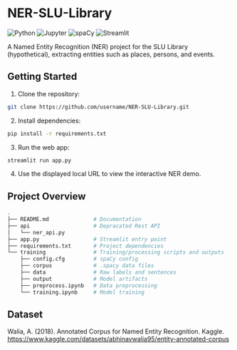 # NER-SLU-Library
![Python](https://img.shields.io/badge/Python-3776AB?style=for-the-badge&logo=python&logoColor=white)
![Jupyter](https://img.shields.io/badge/Jupyter-F37626?style=for-the-badge&logo=jupyter&logoColor=white)
![spaCy](https://img.shields.io/badge/spaCy-09A3D5?style=for-the-badge&logo=spacy&logoColor=white)
![Streamlit](https://img.shields.io/badge/Streamlit-%23FE4B4B.svg?style=for-the-badge&logo=streamlit&logoColor=white)


A Named Entity Recognition (NER) project for the SLU Library (hypothetical), extracting entities such as places, persons, and events.

## Getting Started

1. Clone the repository:
```sh
git clone https://github.com/username/NER-SLU-Library.git
```
2. Install dependencies:
```sh
pip install -r requirements.txt
```
3. Run the web app:
```sh
streamlit run app.py
```
4. Use the displayed local URL to view the interactive NER demo.

## Project Overview

```bash
.
├── README.md              # Documentation
├── api                    # Depracated Rest API
│   └── ner_api.py
├── app.py                 # Streamlit entry point
├── requirements.txt       # Project dependencies
└── training               # Training/processing scripts and outputs
    ├── config.cfg         # spaCy config
    ├── corpus             # .spacy data files
    ├── data               # Raw labels and sentences
    ├── output             # Model artifacts
    ├── preprocess.ipynb   # Data preprocessing
    └── training.ipynb     # Model training
```

## Dataset
Walia, A. (2018). Annotated Corpus for Named Entity Recognition. Kaggle. https://www.kaggle.com/datasets/abhinavwalia95/entity-annotated-corpus
